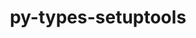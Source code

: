 ---
title: "py-types-setuptools"
layout: cache
categories: [package, develop]
meta: {"compilers": ["none"], "num_specs": 149, "num_specs_by_stack": {"e4s": 3, "e4s-oneapi": 31, "ml-darwin-aarch64-mps": 27, "ml-linux-aarch64-cpu": 44, "ml-linux-aarch64-cuda": 44, "ml-linux-x86_64-cpu": 44, "ml-linux-x86_64-cuda": 43, "root": 149}, "oss": ["sequoia", "ubuntu22.04", "ubuntu24.04"], "platforms": ["darwin", "linux"], "stacks": ["e4s", "e4s-oneapi", "ml-darwin-aarch64-mps", "ml-linux-aarch64-cpu", "ml-linux-aarch64-cuda", "ml-linux-x86_64-cpu", "ml-linux-x86_64-cuda", "root"], "targets": ["aarch64", "x86_64_v3"], "versions": ["68.2.0.0", "80.9.0.20250529"]}
spec_details: [{"compiler": "none", "hash": "2egwfos4plwlejohrrsqeqd73tsajvkz", "os": "ubuntu22.04", "platform": "linux", "size": "-", "stacks": ["e4s-oneapi", "root"], "target": "x86_64_v3", "variants": ["build_system=python_pip"], "versions": ["68.2.0.0"]}, {"compiler": "none", "hash": "2g75rgvsipojksunby5doufs6t7xxuca", "os": "sequoia", "platform": "darwin", "size": "-", "stacks": ["ml-darwin-aarch64-mps", "root"], "target": "aarch64", "variants": ["build_system=python_pip"], "versions": ["68.2.0.0"]}, {"compiler": "none", "hash": "2gbwq3y54qvb2dtyoqrkwmzsn2usfdod", "os": "ubuntu24.04", "platform": "linux", "size": "-", "stacks": ["ml-linux-aarch64-cpu", "ml-linux-aarch64-cuda", "root"], "target": "aarch64", "variants": ["build_system=python_pip"], "versions": ["68.2.0.0"]}, {"compiler": "none", "hash": "2hiqpk45ie2x325f7r6iqbqo4vnbvruk", "os": "ubuntu22.04", "platform": "linux", "size": "-", "stacks": ["e4s-oneapi", "root"], "target": "x86_64_v3", "variants": ["build_system=python_pip"], "versions": ["68.2.0.0"]}, {"compiler": "none", "hash": "2phrw6xjg7q5oiv7wzqanpwxikn4zmbc", "os": "ubuntu24.04", "platform": "linux", "size": "-", "stacks": ["ml-linux-x86_64-cpu", "ml-linux-x86_64-cuda", "root"], "target": "x86_64_v3", "variants": ["build_system=python_pip"], "versions": ["80.9.0.20250529"]}, {"compiler": "none", "hash": "2yh36pwsxyph4hk3b2czjxf7zpehbj7e", "os": "ubuntu24.04", "platform": "linux", "size": "-", "stacks": ["ml-linux-aarch64-cpu", "ml-linux-aarch64-cuda", "root"], "target": "aarch64", "variants": ["build_system=python_pip"], "versions": ["68.2.0.0"]}, {"compiler": "none", "hash": "3xsybgsqoittgsqktqx3ts4hbmmct77n", "os": "sequoia", "platform": "darwin", "size": "-", "stacks": ["ml-darwin-aarch64-mps", "root"], "target": "aarch64", "variants": ["build_system=python_pip"], "versions": ["68.2.0.0"]}, {"compiler": "none", "hash": "42zaagt5dwns5fl4suc3w4glnlnunjfy", "os": "sequoia", "platform": "darwin", "size": "-", "stacks": ["ml-darwin-aarch64-mps", "root"], "target": "aarch64", "variants": ["build_system=python_pip"], "versions": ["80.9.0.20250529"]}, {"compiler": "none", "hash": "4bn3pmtdxaaq4t3zemzlrpe7mptibr5w", "os": "ubuntu22.04", "platform": "linux", "size": "-", "stacks": ["e4s-oneapi", "root"], "target": "x86_64_v3", "variants": ["build_system=python_pip"], "versions": ["68.2.0.0"]}, {"compiler": "none", "hash": "4eejjks3k64zazpds5fvfsfsfio75bmf", "os": "ubuntu24.04", "platform": "linux", "size": "-", "stacks": ["ml-linux-x86_64-cpu", "ml-linux-x86_64-cuda", "root"], "target": "x86_64_v3", "variants": ["build_system=python_pip"], "versions": ["68.2.0.0"]}, {"compiler": "none", "hash": "4gn4ujyynttjtv6v5aebjqocihjguier", "os": "sequoia", "platform": "darwin", "size": "-", "stacks": ["ml-darwin-aarch64-mps", "root"], "target": "aarch64", "variants": ["build_system=python_pip"], "versions": ["80.9.0.20250529"]}, {"compiler": "none", "hash": "4m5gmoydywixshvfaaghbjfd5mosbewm", "os": "sequoia", "platform": "darwin", "size": "-", "stacks": ["ml-darwin-aarch64-mps", "root"], "target": "aarch64", "variants": ["build_system=python_pip"], "versions": ["68.2.0.0"]}, {"compiler": "none", "hash": "4xy7j5u6lalg2igrvuag5rvyizdz5g4k", "os": "ubuntu22.04", "platform": "linux", "size": "-", "stacks": ["e4s-oneapi", "root"], "target": "x86_64_v3", "variants": ["build_system=python_pip"], "versions": ["80.9.0.20250529"]}, {"compiler": "none", "hash": "53jrinaq6e5j5zpsy2rc54au36b3refc", "os": "ubuntu24.04", "platform": "linux", "size": "-", "stacks": ["ml-linux-aarch64-cpu", "ml-linux-aarch64-cuda", "root"], "target": "aarch64", "variants": ["build_system=python_pip"], "versions": ["68.2.0.0"]}, {"compiler": "none", "hash": "54n6dmilmyhi65qlxrrdv2hou2km7ohi", "os": "ubuntu24.04", "platform": "linux", "size": "-", "stacks": ["ml-linux-aarch64-cpu", "ml-linux-aarch64-cuda", "root"], "target": "aarch64", "variants": ["build_system=python_pip"], "versions": ["80.9.0.20250529"]}, {"compiler": "none", "hash": "5ai6gskpu4ybpejznqfed6efhzaj6ax6", "os": "ubuntu22.04", "platform": "linux", "size": "-", "stacks": ["e4s-oneapi", "root"], "target": "x86_64_v3", "variants": ["build_system=python_pip"], "versions": ["68.2.0.0"]}, {"compiler": "none", "hash": "5auof4uawo7ifgsa6xpf6y2yu63t6icv", "os": "ubuntu22.04", "platform": "linux", "size": "-", "stacks": ["e4s-oneapi", "root"], "target": "x86_64_v3", "variants": ["build_system=python_pip"], "versions": ["80.9.0.20250529"]}, {"compiler": "none", "hash": "5eqsdnewsdrnhfu5b4lwjqm53givyqlx", "os": "ubuntu24.04", "platform": "linux", "size": "-", "stacks": ["ml-linux-aarch64-cpu", "ml-linux-aarch64-cuda", "root"], "target": "aarch64", "variants": ["build_system=python_pip"], "versions": ["80.9.0.20250529"]}, {"compiler": "none", "hash": "5rimxepsehiqfmgn5vbuwppfd7tlogx4", "os": "ubuntu22.04", "platform": "linux", "size": "-", "stacks": ["e4s-oneapi", "root"], "target": "x86_64_v3", "variants": ["build_system=python_pip"], "versions": ["68.2.0.0"]}, {"compiler": "none", "hash": "6hoqg3tjghpvkp5t6s5vk2iutkdg3ive", "os": "ubuntu24.04", "platform": "linux", "size": "-", "stacks": ["ml-linux-aarch64-cpu", "ml-linux-aarch64-cuda", "root"], "target": "aarch64", "variants": ["build_system=python_pip"], "versions": ["80.9.0.20250529"]}, {"compiler": "none", "hash": "6n4zbpazygpf3anbrmj6dfwmgex4pynw", "os": "ubuntu24.04", "platform": "linux", "size": "-", "stacks": ["ml-linux-x86_64-cpu", "ml-linux-x86_64-cuda", "root"], "target": "x86_64_v3", "variants": ["build_system=python_pip"], "versions": ["80.9.0.20250529"]}, {"compiler": "none", "hash": "6uzfdkksxrt66ukwiv5bd64hwu2ymzn4", "os": "sequoia", "platform": "darwin", "size": "-", "stacks": ["ml-darwin-aarch64-mps", "root"], "target": "aarch64", "variants": ["build_system=python_pip"], "versions": ["80.9.0.20250529"]}, {"compiler": "none", "hash": "6xra3lc4qa7er3jvw2lpy5qp4kk6rtqb", "os": "ubuntu22.04", "platform": "linux", "size": "-", "stacks": ["e4s-oneapi", "root"], "target": "x86_64_v3", "variants": ["build_system=python_pip"], "versions": ["68.2.0.0"]}, {"compiler": "none", "hash": "74pq26rb53wsjc2nfmoywejm6qp4wx2q", "os": "ubuntu24.04", "platform": "linux", "size": "-", "stacks": ["ml-linux-x86_64-cpu", "ml-linux-x86_64-cuda", "root"], "target": "x86_64_v3", "variants": ["build_system=python_pip"], "versions": ["80.9.0.20250529"]}, {"compiler": "none", "hash": "77byghhzfy6jp5vlgu7p2ds6dg6lppla", "os": "ubuntu24.04", "platform": "linux", "size": "-", "stacks": ["ml-linux-aarch64-cpu", "ml-linux-aarch64-cuda", "root"], "target": "aarch64", "variants": ["build_system=python_pip"], "versions": ["80.9.0.20250529"]}, {"compiler": "none", "hash": "7c6q5pdqtf4ybcjgh7ziegpcq4xves6b", "os": "sequoia", "platform": "darwin", "size": "-", "stacks": ["ml-darwin-aarch64-mps", "root"], "target": "aarch64", "variants": ["build_system=python_pip"], "versions": ["68.2.0.0"]}, {"compiler": "none", "hash": "7hqha4ijtjplwawwulg5m7oyjecbf25t", "os": "ubuntu24.04", "platform": "linux", "size": "-", "stacks": ["ml-linux-aarch64-cpu", "ml-linux-aarch64-cuda", "root"], "target": "aarch64", "variants": ["build_system=python_pip"], "versions": ["68.2.0.0"]}, {"compiler": "none", "hash": "7ra6afospmvrthqorx2hqdrxh44s77pg", "os": "ubuntu24.04", "platform": "linux", "size": "-", "stacks": ["ml-linux-x86_64-cpu", "ml-linux-x86_64-cuda", "root"], "target": "x86_64_v3", "variants": ["build_system=python_pip"], "versions": ["80.9.0.20250529"]}, {"compiler": "none", "hash": "7uyhoprf7zpjg6tbj7o2qez32pljskat", "os": "ubuntu24.04", "platform": "linux", "size": "-", "stacks": ["ml-linux-aarch64-cpu", "ml-linux-aarch64-cuda", "root"], "target": "aarch64", "variants": ["build_system=python_pip"], "versions": ["68.2.0.0"]}, {"compiler": "none", "hash": "7wz7egogma5a65dmcy4qg73p3j3qc4nu", "os": "ubuntu24.04", "platform": "linux", "size": "-", "stacks": ["ml-linux-x86_64-cpu", "ml-linux-x86_64-cuda", "root"], "target": "x86_64_v3", "variants": ["build_system=python_pip"], "versions": ["80.9.0.20250529"]}, {"compiler": "none", "hash": "7yotepui4zht6c4gjycm4iqmx4r2nctu", "os": "ubuntu24.04", "platform": "linux", "size": "-", "stacks": ["ml-linux-aarch64-cpu", "ml-linux-aarch64-cuda", "root"], "target": "aarch64", "variants": ["build_system=python_pip"], "versions": ["80.9.0.20250529"]}, {"compiler": "none", "hash": "7zafybzxeftogudywh6wvdy7plkstezz", "os": "ubuntu24.04", "platform": "linux", "size": "-", "stacks": ["ml-linux-aarch64-cpu", "ml-linux-aarch64-cuda", "root"], "target": "aarch64", "variants": ["build_system=python_pip"], "versions": ["80.9.0.20250529"]}, {"compiler": "none", "hash": "7zddbmduj4u6ba3huer7bvjr32z25apf", "os": "ubuntu24.04", "platform": "linux", "size": "-", "stacks": ["ml-linux-x86_64-cpu", "ml-linux-x86_64-cuda", "root"], "target": "x86_64_v3", "variants": ["build_system=python_pip"], "versions": ["68.2.0.0"]}, {"compiler": "none", "hash": "ajxjmdfuupqalcmyibsxeemvbm2igv5g", "os": "ubuntu24.04", "platform": "linux", "size": "-", "stacks": ["ml-linux-x86_64-cpu", "ml-linux-x86_64-cuda", "root"], "target": "x86_64_v3", "variants": ["build_system=python_pip"], "versions": ["80.9.0.20250529"]}, {"compiler": "none", "hash": "aqeibxxuu546zb5aq4d6k5ok6agxjyoi", "os": "ubuntu22.04", "platform": "linux", "size": "-", "stacks": ["e4s-oneapi", "root"], "target": "x86_64_v3", "variants": ["build_system=python_pip"], "versions": ["68.2.0.0"]}, {"compiler": "none", "hash": "axagqxvc3upxsbyykdxdgw66a4ifoyuw", "os": "sequoia", "platform": "darwin", "size": "-", "stacks": ["ml-darwin-aarch64-mps", "root"], "target": "aarch64", "variants": ["build_system=python_pip"], "versions": ["80.9.0.20250529"]}, {"compiler": "none", "hash": "ba557fakzzfby3ji6zo3q6wplexywmda", "os": "ubuntu24.04", "platform": "linux", "size": "-", "stacks": ["ml-linux-aarch64-cpu", "ml-linux-aarch64-cuda", "root"], "target": "aarch64", "variants": ["build_system=python_pip"], "versions": ["68.2.0.0"]}, {"compiler": "none", "hash": "bo64bpyc2o6j5lyaiizrnmw33ewikmqg", "os": "ubuntu24.04", "platform": "linux", "size": "-", "stacks": ["ml-linux-x86_64-cpu", "ml-linux-x86_64-cuda", "root"], "target": "x86_64_v3", "variants": ["build_system=python_pip"], "versions": ["68.2.0.0"]}, {"compiler": "none", "hash": "bsq7fk4zghrvgwd4kpj2mm4xinz5zwza", "os": "ubuntu24.04", "platform": "linux", "size": "-", "stacks": ["ml-linux-x86_64-cpu", "ml-linux-x86_64-cuda", "root"], "target": "x86_64_v3", "variants": ["build_system=python_pip"], "versions": ["80.9.0.20250529"]}, {"compiler": "none", "hash": "bypibhfwvdm47eftpejmrxqftfn5fgma", "os": "ubuntu24.04", "platform": "linux", "size": "-", "stacks": ["ml-linux-aarch64-cpu", "ml-linux-aarch64-cuda", "root"], "target": "aarch64", "variants": ["build_system=python_pip"], "versions": ["80.9.0.20250529"]}, {"compiler": "none", "hash": "c4ock5jxg3fkfpgzcdp5js3kumdusltp", "os": "ubuntu24.04", "platform": "linux", "size": "-", "stacks": ["ml-linux-aarch64-cpu", "ml-linux-aarch64-cuda", "root"], "target": "aarch64", "variants": ["build_system=python_pip"], "versions": ["80.9.0.20250529"]}, {"compiler": "none", "hash": "c7lh3mfqaurvtufsrixy4lasdepq2f55", "os": "ubuntu22.04", "platform": "linux", "size": "-", "stacks": ["e4s-oneapi", "root"], "target": "x86_64_v3", "variants": ["build_system=python_pip"], "versions": ["68.2.0.0"]}, {"compiler": "none", "hash": "cgwuwvdvd66p2v26z36amdotpn4yknfq", "os": "ubuntu24.04", "platform": "linux", "size": "-", "stacks": ["ml-linux-x86_64-cpu", "ml-linux-x86_64-cuda", "root"], "target": "x86_64_v3", "variants": ["build_system=python_pip"], "versions": ["80.9.0.20250529"]}, {"compiler": "none", "hash": "ckwbpmwwkvridqqmv6dhdzildlu6brjj", "os": "ubuntu24.04", "platform": "linux", "size": "-", "stacks": ["ml-linux-aarch64-cpu", "ml-linux-aarch64-cuda", "root"], "target": "aarch64", "variants": ["build_system=python_pip"], "versions": ["68.2.0.0"]}, {"compiler": "none", "hash": "clas6kbbsibzeoyy2ctpfw6c74orsdij", "os": "sequoia", "platform": "darwin", "size": "-", "stacks": ["ml-darwin-aarch64-mps", "root"], "target": "aarch64", "variants": ["build_system=python_pip"], "versions": ["68.2.0.0"]}, {"compiler": "none", "hash": "cliz76pujlbl7vue3wmdbgkl7aw5e7ss", "os": "ubuntu24.04", "platform": "linux", "size": "-", "stacks": ["ml-linux-x86_64-cpu", "ml-linux-x86_64-cuda", "root"], "target": "x86_64_v3", "variants": ["build_system=python_pip"], "versions": ["80.9.0.20250529"]}, {"compiler": "none", "hash": "cpzuxm4gifpm42tgrd3twsotpvl5zsv7", "os": "ubuntu24.04", "platform": "linux", "size": "-", "stacks": ["ml-linux-aarch64-cpu", "ml-linux-aarch64-cuda", "root"], "target": "aarch64", "variants": ["build_system=python_pip"], "versions": ["80.9.0.20250529"]}, {"compiler": "none", "hash": "cxlrxnpneafr4hv4zdydjl5zcb53qehi", "os": "ubuntu22.04", "platform": "linux", "size": "-", "stacks": ["e4s-oneapi", "root"], "target": "x86_64_v3", "variants": ["build_system=python_pip"], "versions": ["80.9.0.20250529"]}, {"compiler": "none", "hash": "czojzjmtxoe4gpioc6de3megramde2us", "os": "ubuntu24.04", "platform": "linux", "size": "-", "stacks": ["ml-linux-aarch64-cpu", "ml-linux-aarch64-cuda", "root"], "target": "aarch64", "variants": ["build_system=python_pip"], "versions": ["68.2.0.0"]}, {"compiler": "none", "hash": "d7bkaqq3jai6xe4lso2jmge3txq3e6zr", "os": "ubuntu24.04", "platform": "linux", "size": "-", "stacks": ["ml-linux-x86_64-cpu", "ml-linux-x86_64-cuda", "root"], "target": "x86_64_v3", "variants": ["build_system=python_pip"], "versions": ["68.2.0.0"]}, {"compiler": "none", "hash": "djwrcxq77cyrxxfby3doalzypq3mj2lv", "os": "ubuntu24.04", "platform": "linux", "size": "-", "stacks": ["ml-linux-aarch64-cpu", "ml-linux-aarch64-cuda", "root"], "target": "aarch64", "variants": ["build_system=python_pip"], "versions": ["80.9.0.20250529"]}, {"compiler": "none", "hash": "dpm3rigqfpa4t75msqvjy3w5m537wax7", "os": "sequoia", "platform": "darwin", "size": "-", "stacks": ["ml-darwin-aarch64-mps", "root"], "target": "aarch64", "variants": ["build_system=python_pip"], "versions": ["80.9.0.20250529"]}, {"compiler": "none", "hash": "dztoudz5izquatm27curok4c24tnei4t", "os": "ubuntu24.04", "platform": "linux", "size": "-", "stacks": ["ml-linux-aarch64-cpu", "ml-linux-aarch64-cuda", "root"], "target": "aarch64", "variants": ["build_system=python_pip"], "versions": ["80.9.0.20250529"]}, {"compiler": "none", "hash": "e4nwm4rdun33gjti63zs4tbjkywetwyq", "os": "ubuntu22.04", "platform": "linux", "size": "-", "stacks": ["e4s-oneapi", "root"], "target": "x86_64_v3", "variants": ["build_system=python_pip"], "versions": ["68.2.0.0"]}, {"compiler": "none", "hash": "e735ocuk3wiva73lyp5dxnw57nxhjkmn", "os": "ubuntu24.04", "platform": "linux", "size": "-", "stacks": ["ml-linux-x86_64-cpu", "root"], "target": "x86_64_v3", "variants": ["build_system=python_pip"], "versions": ["68.2.0.0"]}, {"compiler": "none", "hash": "e7v4lxasqvcrn7f3kovzbag37mddboum", "os": "ubuntu24.04", "platform": "linux", "size": "-", "stacks": ["ml-linux-x86_64-cpu", "ml-linux-x86_64-cuda", "root"], "target": "x86_64_v3", "variants": ["build_system=python_pip"], "versions": ["68.2.0.0"]}, {"compiler": "none", "hash": "ecxgz2tkkqxfpjum6bg2l7os26lkjpyq", "os": "ubuntu24.04", "platform": "linux", "size": "-", "stacks": ["ml-linux-x86_64-cpu", "ml-linux-x86_64-cuda", "root"], "target": "x86_64_v3", "variants": ["build_system=python_pip"], "versions": ["68.2.0.0"]}, {"compiler": "none", "hash": "ejp6bhx3pjwgpbe4qxijptjtbgixigfm", "os": "ubuntu24.04", "platform": "linux", "size": "-", "stacks": ["ml-linux-aarch64-cpu", "ml-linux-aarch64-cuda", "root"], "target": "aarch64", "variants": ["build_system=python_pip"], "versions": ["80.9.0.20250529"]}, {"compiler": "none", "hash": "eum4vdwkiqrlpm72zi6g26pwjjz5l536", "os": "ubuntu24.04", "platform": "linux", "size": "-", "stacks": ["ml-linux-aarch64-cpu", "ml-linux-aarch64-cuda", "root"], "target": "aarch64", "variants": ["build_system=python_pip"], "versions": ["80.9.0.20250529"]}, {"compiler": "none", "hash": "eva3g5tlaa2flcs3wyr7krnjmwcfnfot", "os": "ubuntu22.04", "platform": "linux", "size": "-", "stacks": ["e4s-oneapi", "root"], "target": "x86_64_v3", "variants": ["build_system=python_pip"], "versions": ["68.2.0.0"]}, {"compiler": "none", "hash": "ezl2t5z7asrtf22zvrmzoiog5qvoe7ga", "os": "sequoia", "platform": "darwin", "size": "-", "stacks": ["ml-darwin-aarch64-mps", "root"], "target": "aarch64", "variants": ["build_system=python_pip"], "versions": ["68.2.0.0"]}, {"compiler": "none", "hash": "f56c4iwypx2gkqkfrjwdu4im7jj357ta", "os": "ubuntu22.04", "platform": "linux", "size": "-", "stacks": ["e4s", "root"], "target": "x86_64_v3", "variants": ["build_system=python_pip"], "versions": ["80.9.0.20250529"]}, {"compiler": "none", "hash": "fbfhq73fm7vzpgrzv4w37ptg2j72hyxd", "os": "ubuntu24.04", "platform": "linux", "size": "-", "stacks": ["ml-linux-aarch64-cpu", "ml-linux-aarch64-cuda", "root"], "target": "aarch64", "variants": ["build_system=python_pip"], "versions": ["80.9.0.20250529"]}, {"compiler": "none", "hash": "fv3q5tchoqs3gpi5lg6hwzm4egfvh6n5", "os": "ubuntu24.04", "platform": "linux", "size": "-", "stacks": ["ml-linux-x86_64-cpu", "ml-linux-x86_64-cuda", "root"], "target": "x86_64_v3", "variants": ["build_system=python_pip"], "versions": ["68.2.0.0"]}, {"compiler": "none", "hash": "fxkvzklfvi7c6qslfw3uou3cnbwrtene", "os": "ubuntu24.04", "platform": "linux", "size": "-", "stacks": ["ml-linux-aarch64-cpu", "ml-linux-aarch64-cuda", "root"], "target": "aarch64", "variants": ["build_system=python_pip"], "versions": ["68.2.0.0"]}, {"compiler": "none", "hash": "geo2vjzqoi7i5kzruykwejdatgt6pjy3", "os": "ubuntu22.04", "platform": "linux", "size": "-", "stacks": ["e4s-oneapi", "root"], "target": "x86_64_v3", "variants": ["build_system=python_pip"], "versions": ["80.9.0.20250529"]}, {"compiler": "none", "hash": "gtckxvumnkkbcs6isa2x6jenv5svk4i4", "os": "ubuntu24.04", "platform": "linux", "size": "-", "stacks": ["ml-linux-x86_64-cpu", "ml-linux-x86_64-cuda", "root"], "target": "x86_64_v3", "variants": ["build_system=python_pip"], "versions": ["80.9.0.20250529"]}, {"compiler": "none", "hash": "h6mervfsjmetgkvk72ykz6tf4ukkv2fu", "os": "ubuntu22.04", "platform": "linux", "size": "-", "stacks": ["e4s-oneapi", "root"], "target": "x86_64_v3", "variants": ["build_system=python_pip"], "versions": ["80.9.0.20250529"]}, {"compiler": "none", "hash": "hhiggat2xhxiana2z4talepina2wtym2", "os": "sequoia", "platform": "darwin", "size": "-", "stacks": ["ml-darwin-aarch64-mps", "root"], "target": "aarch64", "variants": ["build_system=python_pip"], "versions": ["80.9.0.20250529"]}, {"compiler": "none", "hash": "hkf3kiwbirls66vqesi6t3utj3bzrdnv", "os": "ubuntu24.04", "platform": "linux", "size": "-", "stacks": ["ml-linux-x86_64-cpu", "ml-linux-x86_64-cuda", "root"], "target": "x86_64_v3", "variants": ["build_system=python_pip"], "versions": ["80.9.0.20250529"]}, {"compiler": "none", "hash": "hpyvudsrfk56okxahzlubgq7lk5mn5bj", "os": "ubuntu22.04", "platform": "linux", "size": "-", "stacks": ["e4s-oneapi", "root"], "target": "x86_64_v3", "variants": ["build_system=python_pip"], "versions": ["68.2.0.0"]}, {"compiler": "none", "hash": "hqkim6qewt3tuzva6iodjnq7vcqdzsbl", "os": "ubuntu22.04", "platform": "linux", "size": "-", "stacks": ["e4s-oneapi", "root"], "target": "x86_64_v3", "variants": ["build_system=python_pip"], "versions": ["68.2.0.0"]}, {"compiler": "none", "hash": "htqzk7nbw22dlyswjwfytyawzbjlyurn", "os": "sequoia", "platform": "darwin", "size": "-", "stacks": ["ml-darwin-aarch64-mps", "root"], "target": "aarch64", "variants": ["build_system=python_pip"], "versions": ["68.2.0.0"]}, {"compiler": "none", "hash": "hwmdlt4f6wqjkiw7w4xzfu4ohgpz7jlf", "os": "ubuntu22.04", "platform": "linux", "size": "-", "stacks": ["e4s", "root"], "target": "x86_64_v3", "variants": ["build_system=python_pip"], "versions": ["80.9.0.20250529"]}, {"compiler": "none", "hash": "i64k6hromhvmofqcqm2kss5qzbpftods", "os": "ubuntu24.04", "platform": "linux", "size": "-", "stacks": ["ml-linux-x86_64-cpu", "ml-linux-x86_64-cuda", "root"], "target": "x86_64_v3", "variants": ["build_system=python_pip"], "versions": ["80.9.0.20250529"]}, {"compiler": "none", "hash": "iehnz4wtbafgjw2dvpbxcz3zu5tprryb", "os": "ubuntu24.04", "platform": "linux", "size": "-", "stacks": ["ml-linux-x86_64-cpu", "ml-linux-x86_64-cuda", "root"], "target": "x86_64_v3", "variants": ["build_system=python_pip"], "versions": ["80.9.0.20250529"]}, {"compiler": "none", "hash": "ii3gyaz6z36xghgaurhphaiqjqzwbcqi", "os": "ubuntu24.04", "platform": "linux", "size": "-", "stacks": ["ml-linux-x86_64-cpu", "ml-linux-x86_64-cuda", "root"], "target": "x86_64_v3", "variants": ["build_system=python_pip"], "versions": ["68.2.0.0"]}, {"compiler": "none", "hash": "j5bxedenpe2khcp3zf6mz7qlwe42rfq3", "os": "ubuntu22.04", "platform": "linux", "size": "-", "stacks": ["e4s-oneapi", "root"], "target": "x86_64_v3", "variants": ["build_system=python_pip"], "versions": ["80.9.0.20250529"]}, {"compiler": "none", "hash": "ja2othtyjeui3gaxckaqm3uoifd2hzmx", "os": "ubuntu24.04", "platform": "linux", "size": "-", "stacks": ["ml-linux-x86_64-cpu", "ml-linux-x86_64-cuda", "root"], "target": "x86_64_v3", "variants": ["build_system=python_pip"], "versions": ["80.9.0.20250529"]}, {"compiler": "none", "hash": "jn4qpy3uj5lggqsa3pqpp3fwsxrlavxq", "os": "sequoia", "platform": "darwin", "size": "-", "stacks": ["ml-darwin-aarch64-mps", "root"], "target": "aarch64", "variants": ["build_system=python_pip"], "versions": ["80.9.0.20250529"]}, {"compiler": "none", "hash": "k5iquas7qyeef3qkocl6wxwa535upiht", "os": "ubuntu24.04", "platform": "linux", "size": "-", "stacks": ["ml-linux-x86_64-cpu", "ml-linux-x86_64-cuda", "root"], "target": "x86_64_v3", "variants": ["build_system=python_pip"], "versions": ["68.2.0.0"]}, {"compiler": "none", "hash": "kgc6fhlptt43jtm2kesspgzgcebnkkec", "os": "ubuntu22.04", "platform": "linux", "size": "-", "stacks": ["e4s-oneapi", "root"], "target": "x86_64_v3", "variants": ["build_system=python_pip"], "versions": ["68.2.0.0"]}, {"compiler": "none", "hash": "kggzobcfvlw7ss4b5xy2ufmcjxz2qsti", "os": "ubuntu24.04", "platform": "linux", "size": "-", "stacks": ["ml-linux-aarch64-cpu", "ml-linux-aarch64-cuda", "root"], "target": "aarch64", "variants": ["build_system=python_pip"], "versions": ["80.9.0.20250529"]}, {"compiler": "none", "hash": "kgisuowvbnwajammuoohm4474ffx5tpe", "os": "ubuntu24.04", "platform": "linux", "size": "-", "stacks": ["ml-linux-x86_64-cpu", "ml-linux-x86_64-cuda", "root"], "target": "x86_64_v3", "variants": ["build_system=python_pip"], "versions": ["80.9.0.20250529"]}, {"compiler": "none", "hash": "kny7slfcpjxlsbegcjumg4u7xb2rlr2t", "os": "sequoia", "platform": "darwin", "size": "-", "stacks": ["ml-darwin-aarch64-mps", "root"], "target": "aarch64", "variants": ["build_system=python_pip"], "versions": ["80.9.0.20250529"]}, {"compiler": "none", "hash": "kor4dvrosoexn2b5d75eugboe7tkhaul", "os": "sequoia", "platform": "darwin", "size": "-", "stacks": ["ml-darwin-aarch64-mps", "root"], "target": "aarch64", "variants": ["build_system=python_pip"], "versions": ["80.9.0.20250529"]}, {"compiler": "none", "hash": "kxfepratvthiyergngkfahodlrlwpz3u", "os": "sequoia", "platform": "darwin", "size": "-", "stacks": ["ml-darwin-aarch64-mps", "root"], "target": "aarch64", "variants": ["build_system=python_pip"], "versions": ["68.2.0.0"]}, {"compiler": "none", "hash": "l74n3vbx4agvbrczvdnmv3bwr6ietpjf", "os": "ubuntu22.04", "platform": "linux", "size": "-", "stacks": ["e4s-oneapi", "root"], "target": "x86_64_v3", "variants": ["build_system=python_pip"], "versions": ["80.9.0.20250529"]}, {"compiler": "none", "hash": "ldpccwsmv3y2h7e3wwhmapkp3fc74bwq", "os": "ubuntu24.04", "platform": "linux", "size": "-", "stacks": ["ml-linux-aarch64-cpu", "ml-linux-aarch64-cuda", "root"], "target": "aarch64", "variants": ["build_system=python_pip"], "versions": ["68.2.0.0"]}, {"compiler": "none", "hash": "m2l4tbbjqwz7gywmk6tigdqe2wmiyxpw", "os": "ubuntu22.04", "platform": "linux", "size": "-", "stacks": ["e4s-oneapi", "root"], "target": "x86_64_v3", "variants": ["build_system=python_pip"], "versions": ["80.9.0.20250529"]}, {"compiler": "none", "hash": "mnzrosuzz5mvsorwqm3g7qzb6gaxtqe5", "os": "ubuntu24.04", "platform": "linux", "size": "-", "stacks": ["ml-linux-x86_64-cpu", "ml-linux-x86_64-cuda", "root"], "target": "x86_64_v3", "variants": ["build_system=python_pip"], "versions": ["80.9.0.20250529"]}, {"compiler": "none", "hash": "n2z5vcwyfp5erowp4ofmlga4jmiedrxe", "os": "sequoia", "platform": "darwin", "size": "-", "stacks": ["ml-darwin-aarch64-mps", "root"], "target": "aarch64", "variants": ["build_system=python_pip"], "versions": ["68.2.0.0"]}, {"compiler": "none", "hash": "nodc3yxtc3favedcd33lsafzolw26fee", "os": "ubuntu24.04", "platform": "linux", "size": "-", "stacks": ["ml-linux-x86_64-cpu", "ml-linux-x86_64-cuda", "root"], "target": "x86_64_v3", "variants": ["build_system=python_pip"], "versions": ["80.9.0.20250529"]}, {"compiler": "none", "hash": "o2fhi6oq6gkyryy3gomcq7ivb2czulq3", "os": "ubuntu24.04", "platform": "linux", "size": "-", "stacks": ["ml-linux-aarch64-cpu", "ml-linux-aarch64-cuda", "root"], "target": "aarch64", "variants": ["build_system=python_pip"], "versions": ["68.2.0.0"]}, {"compiler": "none", "hash": "oef7t233zwfohsnx7x7pcw2yxpj7vrpu", "os": "sequoia", "platform": "darwin", "size": "-", "stacks": ["ml-darwin-aarch64-mps", "root"], "target": "aarch64", "variants": ["build_system=python_pip"], "versions": ["68.2.0.0"]}, {"compiler": "none", "hash": "oto7hcgzyxvqgbd56dfzpiknhufxpo4c", "os": "ubuntu22.04", "platform": "linux", "size": "-", "stacks": ["e4s-oneapi", "root"], "target": "x86_64_v3", "variants": ["build_system=python_pip"], "versions": ["68.2.0.0"]}, {"compiler": "none", "hash": "oucbx4i7fnxwdoiqpgr2vzjdt73ikwpp", "os": "sequoia", "platform": "darwin", "size": "-", "stacks": ["ml-darwin-aarch64-mps", "root"], "target": "aarch64", "variants": ["build_system=python_pip"], "versions": ["80.9.0.20250529"]}, {"compiler": "none", "hash": "ow7gxqwakijwmbdw7rit4hchxaig32sm", "os": "sequoia", "platform": "darwin", "size": "-", "stacks": ["ml-darwin-aarch64-mps", "root"], "target": "aarch64", "variants": ["build_system=python_pip"], "versions": ["80.9.0.20250529"]}, {"compiler": "none", "hash": "ozdpyz4advn3u3qfmxwbn3ex63q3xrlg", "os": "sequoia", "platform": "darwin", "size": "-", "stacks": ["ml-darwin-aarch64-mps", "root"], "target": "aarch64", "variants": ["build_system=python_pip"], "versions": ["68.2.0.0"]}, {"compiler": "none", "hash": "p23aoypzpt2yblip4gflo35e5hr4xzbm", "os": "ubuntu24.04", "platform": "linux", "size": "-", "stacks": ["ml-linux-x86_64-cpu", "ml-linux-x86_64-cuda", "root"], "target": "x86_64_v3", "variants": ["build_system=python_pip"], "versions": ["80.9.0.20250529"]}, {"compiler": "none", "hash": "p3d4vdblfiixv56r7dapcxflub6262cy", "os": "ubuntu24.04", "platform": "linux", "size": "-", "stacks": ["ml-linux-x86_64-cpu", "ml-linux-x86_64-cuda", "root"], "target": "x86_64_v3", "variants": ["build_system=python_pip"], "versions": ["68.2.0.0"]}, {"compiler": "none", "hash": "p5zw2scda3acurkfpw3kssg2anxgp2vu", "os": "ubuntu24.04", "platform": "linux", "size": "-", "stacks": ["ml-linux-aarch64-cpu", "ml-linux-aarch64-cuda", "root"], "target": "aarch64", "variants": ["build_system=python_pip"], "versions": ["80.9.0.20250529"]}, {"compiler": "none", "hash": "p7kajzhgyrxwdncqu4nimfe53hvq2dxs", "os": "ubuntu24.04", "platform": "linux", "size": "-", "stacks": ["ml-linux-x86_64-cpu", "ml-linux-x86_64-cuda", "root"], "target": "x86_64_v3", "variants": ["build_system=python_pip"], "versions": ["80.9.0.20250529"]}, {"compiler": "none", "hash": "pla2ihqxaw2wothyjnboyjunedgifaoe", "os": "ubuntu24.04", "platform": "linux", "size": "-", "stacks": ["ml-linux-x86_64-cpu", "ml-linux-x86_64-cuda", "root"], "target": "x86_64_v3", "variants": ["build_system=python_pip"], "versions": ["68.2.0.0"]}, {"compiler": "none", "hash": "pojs3yqsncaooeza2fjjyxjjiamwyc6t", "os": "ubuntu22.04", "platform": "linux", "size": "-", "stacks": ["e4s-oneapi", "root"], "target": "x86_64_v3", "variants": ["build_system=python_pip"], "versions": ["80.9.0.20250529"]}, {"compiler": "none", "hash": "pvsejv5wdhe5zvg4rvh362sgg2jtw7wq", "os": "ubuntu22.04", "platform": "linux", "size": "-", "stacks": ["e4s-oneapi", "root"], "target": "x86_64_v3", "variants": ["build_system=python_pip"], "versions": ["80.9.0.20250529"]}, {"compiler": "none", "hash": "qen4vvsjufbwjl667odkdw34pfyguu4h", "os": "ubuntu24.04", "platform": "linux", "size": "-", "stacks": ["ml-linux-aarch64-cpu", "ml-linux-aarch64-cuda", "root"], "target": "aarch64", "variants": ["build_system=python_pip"], "versions": ["80.9.0.20250529"]}, {"compiler": "none", "hash": "qlw5qmoowfypp66dfo2qcsc2zsxeevqw", "os": "ubuntu24.04", "platform": "linux", "size": "-", "stacks": ["ml-linux-x86_64-cpu", "ml-linux-x86_64-cuda", "root"], "target": "x86_64_v3", "variants": ["build_system=python_pip"], "versions": ["68.2.0.0"]}, {"compiler": "none", "hash": "qq2ouqt2nsbp27a4lggs4k3653omlvb7", "os": "ubuntu24.04", "platform": "linux", "size": "-", "stacks": ["ml-linux-x86_64-cpu", "ml-linux-x86_64-cuda", "root"], "target": "x86_64_v3", "variants": ["build_system=python_pip"], "versions": ["68.2.0.0"]}, {"compiler": "none", "hash": "qq2pj5pmr5ya7aqtbe5vqs6blil546rv", "os": "ubuntu22.04", "platform": "linux", "size": "-", "stacks": ["e4s-oneapi", "root"], "target": "x86_64_v3", "variants": ["build_system=python_pip"], "versions": ["80.9.0.20250529"]}, {"compiler": "none", "hash": "qru5vqp3kno54577qq76qrmo7ro2slrd", "os": "ubuntu24.04", "platform": "linux", "size": "-", "stacks": ["ml-linux-aarch64-cpu", "ml-linux-aarch64-cuda", "root"], "target": "aarch64", "variants": ["build_system=python_pip"], "versions": ["80.9.0.20250529"]}, {"compiler": "none", "hash": "rah4yayhqnp3fbxa3qln57cqa3auykca", "os": "ubuntu24.04", "platform": "linux", "size": "-", "stacks": ["ml-linux-x86_64-cpu", "ml-linux-x86_64-cuda", "root"], "target": "x86_64_v3", "variants": ["build_system=python_pip"], "versions": ["80.9.0.20250529"]}, {"compiler": "none", "hash": "rlcjm5qr4sjekup2qggfxrcvreek6zi2", "os": "ubuntu22.04", "platform": "linux", "size": "-", "stacks": ["e4s-oneapi", "root"], "target": "x86_64_v3", "variants": ["build_system=python_pip"], "versions": ["80.9.0.20250529"]}, {"compiler": "none", "hash": "rmt3uprwghvczyyz44nyhuntfo6uciem", "os": "sequoia", "platform": "darwin", "size": "-", "stacks": ["ml-darwin-aarch64-mps", "root"], "target": "aarch64", "variants": ["build_system=python_pip"], "versions": ["68.2.0.0"]}, {"compiler": "none", "hash": "rp7s6mve7lzrzomay4qvntwwm6aa4c4y", "os": "ubuntu24.04", "platform": "linux", "size": "-", "stacks": ["ml-linux-x86_64-cpu", "ml-linux-x86_64-cuda", "root"], "target": "x86_64_v3", "variants": ["build_system=python_pip"], "versions": ["80.9.0.20250529"]}, {"compiler": "none", "hash": "rpzkw7qxyi4daobxnddqtn54ow24xgjm", "os": "ubuntu24.04", "platform": "linux", "size": "-", "stacks": ["ml-linux-aarch64-cpu", "ml-linux-aarch64-cuda", "root"], "target": "aarch64", "variants": ["build_system=python_pip"], "versions": ["80.9.0.20250529"]}, {"compiler": "none", "hash": "s6acn2gx5szgnbduldu4wyplpgdim4oc", "os": "ubuntu24.04", "platform": "linux", "size": "-", "stacks": ["ml-linux-x86_64-cpu", "ml-linux-x86_64-cuda", "root"], "target": "x86_64_v3", "variants": ["build_system=python_pip"], "versions": ["80.9.0.20250529"]}, {"compiler": "none", "hash": "sra36qzun7s4lr4rxi7qxb4n6bk65sln", "os": "ubuntu24.04", "platform": "linux", "size": "-", "stacks": ["ml-linux-aarch64-cpu", "ml-linux-aarch64-cuda", "root"], "target": "aarch64", "variants": ["build_system=python_pip"], "versions": ["80.9.0.20250529"]}, {"compiler": "none", "hash": "swgmmemggtyhqiwy4cs3dmhztovmj6bp", "os": "ubuntu24.04", "platform": "linux", "size": "-", "stacks": ["ml-linux-x86_64-cpu", "ml-linux-x86_64-cuda", "root"], "target": "x86_64_v3", "variants": ["build_system=python_pip"], "versions": ["80.9.0.20250529"]}, {"compiler": "none", "hash": "tgibbw235mfns4at23vyvl3i6b7uckbc", "os": "sequoia", "platform": "darwin", "size": "-", "stacks": ["ml-darwin-aarch64-mps", "root"], "target": "aarch64", "variants": ["build_system=python_pip"], "versions": ["68.2.0.0"]}, {"compiler": "none", "hash": "tk7k52wktvtllpptrl4pozr7figavaox", "os": "ubuntu22.04", "platform": "linux", "size": "-", "stacks": ["e4s-oneapi", "root"], "target": "x86_64_v3", "variants": ["build_system=python_pip"], "versions": ["68.2.0.0"]}, {"compiler": "none", "hash": "tn3bmcyhvglgavigqjsg2lepbr7qdji4", "os": "ubuntu24.04", "platform": "linux", "size": "-", "stacks": ["ml-linux-aarch64-cpu", "ml-linux-aarch64-cuda", "root"], "target": "aarch64", "variants": ["build_system=python_pip"], "versions": ["68.2.0.0"]}, {"compiler": "none", "hash": "tp5ultclesvz3n3cjslpbltsoqmsnwjp", "os": "ubuntu24.04", "platform": "linux", "size": "-", "stacks": ["ml-linux-x86_64-cpu", "ml-linux-x86_64-cuda", "root"], "target": "x86_64_v3", "variants": ["build_system=python_pip"], "versions": ["80.9.0.20250529"]}, {"compiler": "none", "hash": "u2bje7fmiso7ghdw5qpyaml6uu6wpnct", "os": "ubuntu22.04", "platform": "linux", "size": "-", "stacks": ["e4s-oneapi", "root"], "target": "x86_64_v3", "variants": ["build_system=python_pip"], "versions": ["80.9.0.20250529"]}, {"compiler": "none", "hash": "v2mtbhltr3mgxkf2kiyjlyfk7c2rb3oz", "os": "ubuntu24.04", "platform": "linux", "size": "-", "stacks": ["ml-linux-aarch64-cpu", "ml-linux-aarch64-cuda", "root"], "target": "aarch64", "variants": ["build_system=python_pip"], "versions": ["80.9.0.20250529"]}, {"compiler": "none", "hash": "v7ccqtrbwb2hr65cztef5kgbv37vbyup", "os": "ubuntu24.04", "platform": "linux", "size": "-", "stacks": ["ml-linux-x86_64-cpu", "ml-linux-x86_64-cuda", "root"], "target": "x86_64_v3", "variants": ["build_system=python_pip"], "versions": ["80.9.0.20250529"]}, {"compiler": "none", "hash": "v7zzhbgulrtoxwf53un42xp7ckr4reqb", "os": "ubuntu22.04", "platform": "linux", "size": "-", "stacks": ["e4s-oneapi", "root"], "target": "x86_64_v3", "variants": ["build_system=python_pip"], "versions": ["80.9.0.20250529"]}, {"compiler": "none", "hash": "vd66z5ur32rdlgey4klwahj7ycb4agq3", "os": "ubuntu24.04", "platform": "linux", "size": "-", "stacks": ["ml-linux-aarch64-cpu", "ml-linux-aarch64-cuda", "root"], "target": "aarch64", "variants": ["build_system=python_pip"], "versions": ["68.2.0.0"]}, {"compiler": "none", "hash": "vt3lhxti2lczmogdvzg5ozopdnlqrc4b", "os": "ubuntu24.04", "platform": "linux", "size": "-", "stacks": ["ml-linux-x86_64-cpu", "ml-linux-x86_64-cuda", "root"], "target": "x86_64_v3", "variants": ["build_system=python_pip"], "versions": ["80.9.0.20250529"]}, {"compiler": "none", "hash": "wagq6m4slhk4pslgf6xglq5imjoivwdw", "os": "ubuntu24.04", "platform": "linux", "size": "-", "stacks": ["ml-linux-aarch64-cpu", "ml-linux-aarch64-cuda", "root"], "target": "aarch64", "variants": ["build_system=python_pip"], "versions": ["80.9.0.20250529"]}, {"compiler": "none", "hash": "wbaf2ngbm3l4jzzji6mnyu5d3pskobzk", "os": "ubuntu24.04", "platform": "linux", "size": "-", "stacks": ["ml-linux-aarch64-cpu", "ml-linux-aarch64-cuda", "root"], "target": "aarch64", "variants": ["build_system=python_pip"], "versions": ["80.9.0.20250529"]}, {"compiler": "none", "hash": "whyuwxxctdklzkxluwtr4y6q2xnf27mn", "os": "sequoia", "platform": "darwin", "size": "-", "stacks": ["ml-darwin-aarch64-mps", "root"], "target": "aarch64", "variants": ["build_system=python_pip"], "versions": ["80.9.0.20250529"]}, {"compiler": "none", "hash": "wmfi6b4l4rmrp3wdyyebb6na3ds3t46l", "os": "ubuntu24.04", "platform": "linux", "size": "-", "stacks": ["ml-linux-aarch64-cpu", "ml-linux-aarch64-cuda", "root"], "target": "aarch64", "variants": ["build_system=python_pip"], "versions": ["80.9.0.20250529"]}, {"compiler": "none", "hash": "wsosgekzxajyjyxpggvfbf7b3xloqbft", "os": "ubuntu24.04", "platform": "linux", "size": "-", "stacks": ["ml-linux-x86_64-cpu", "ml-linux-x86_64-cuda", "root"], "target": "x86_64_v3", "variants": ["build_system=python_pip"], "versions": ["80.9.0.20250529"]}, {"compiler": "none", "hash": "wvexkoa75fymnprcr7qr46w7ki2clynl", "os": "sequoia", "platform": "darwin", "size": "-", "stacks": ["ml-darwin-aarch64-mps", "root"], "target": "aarch64", "variants": ["build_system=python_pip"], "versions": ["80.9.0.20250529"]}, {"compiler": "none", "hash": "wxlg3vzfyy54qmutk3neg23g6wr2fvbk", "os": "ubuntu24.04", "platform": "linux", "size": "-", "stacks": ["ml-linux-x86_64-cpu", "ml-linux-x86_64-cuda", "root"], "target": "x86_64_v3", "variants": ["build_system=python_pip"], "versions": ["68.2.0.0"]}, {"compiler": "none", "hash": "wxs2bet6hcpbzp6fnj42uq3csdd3ebky", "os": "ubuntu24.04", "platform": "linux", "size": "-", "stacks": ["ml-linux-x86_64-cpu", "ml-linux-x86_64-cuda", "root"], "target": "x86_64_v3", "variants": ["build_system=python_pip"], "versions": ["68.2.0.0"]}, {"compiler": "none", "hash": "x2kgypgm7272ufwxgvh4uxlhtkytqlfc", "os": "sequoia", "platform": "darwin", "size": "-", "stacks": ["ml-darwin-aarch64-mps", "root"], "target": "aarch64", "variants": ["build_system=python_pip"], "versions": ["68.2.0.0"]}, {"compiler": "none", "hash": "xmdlnm4ssvvwa6xyyupofeeiapnqsfer", "os": "ubuntu24.04", "platform": "linux", "size": "-", "stacks": ["ml-linux-aarch64-cpu", "ml-linux-aarch64-cuda", "root"], "target": "aarch64", "variants": ["build_system=python_pip"], "versions": ["80.9.0.20250529"]}, {"compiler": "none", "hash": "yakaebhaqdrkovtujnkrxy2qdt3vye23", "os": "ubuntu24.04", "platform": "linux", "size": "-", "stacks": ["ml-linux-aarch64-cpu", "ml-linux-aarch64-cuda", "root"], "target": "aarch64", "variants": ["build_system=python_pip"], "versions": ["80.9.0.20250529"]}, {"compiler": "none", "hash": "yfuazzg4ql7z7ahid4wiknp2lu2hjbbc", "os": "ubuntu24.04", "platform": "linux", "size": "-", "stacks": ["ml-linux-aarch64-cpu", "ml-linux-aarch64-cuda", "root"], "target": "aarch64", "variants": ["build_system=python_pip"], "versions": ["80.9.0.20250529"]}, {"compiler": "none", "hash": "ykaahthjkjh4tkixmtug7eonfcjytvs7", "os": "ubuntu24.04", "platform": "linux", "size": "-", "stacks": ["ml-linux-x86_64-cpu", "ml-linux-x86_64-cuda", "root"], "target": "x86_64_v3", "variants": ["build_system=python_pip"], "versions": ["80.9.0.20250529"]}, {"compiler": "none", "hash": "ys3ds4e3rg2rk7kr5qrf2xrqcfntysoh", "os": "ubuntu24.04", "platform": "linux", "size": "-", "stacks": ["ml-linux-aarch64-cpu", "ml-linux-aarch64-cuda", "root"], "target": "aarch64", "variants": ["build_system=python_pip"], "versions": ["80.9.0.20250529"]}, {"compiler": "none", "hash": "ywth2mpjzvsg6hef737p6dhzjsth7mme", "os": "ubuntu24.04", "platform": "linux", "size": "-", "stacks": ["ml-linux-aarch64-cpu", "ml-linux-aarch64-cuda", "root"], "target": "aarch64", "variants": ["build_system=python_pip"], "versions": ["68.2.0.0"]}, {"compiler": "none", "hash": "z6p5louynwlqyamwiwje6n5rrctkhbon", "os": "ubuntu22.04", "platform": "linux", "size": "-", "stacks": ["e4s-oneapi", "root"], "target": "x86_64_v3", "variants": ["build_system=python_pip"], "versions": ["68.2.0.0"]}, {"compiler": "none", "hash": "zha6wtwneozjx7262w3n6foomgfxkpy3", "os": "ubuntu22.04", "platform": "linux", "size": "-", "stacks": ["e4s-oneapi", "root"], "target": "x86_64_v3", "variants": ["build_system=python_pip"], "versions": ["68.2.0.0"]}, {"compiler": "none", "hash": "ziqtzjnx6sjb3bnk72f4zv6qn67ch2sw", "os": "ubuntu22.04", "platform": "linux", "size": "-", "stacks": ["e4s", "root"], "target": "x86_64_v3", "variants": ["build_system=python_pip"], "versions": ["80.9.0.20250529"]}, {"compiler": "none", "hash": "zofafrh7i3girh65uf54salsdpdmdpfc", "os": "ubuntu24.04", "platform": "linux", "size": "-", "stacks": ["ml-linux-aarch64-cpu", "ml-linux-aarch64-cuda", "root"], "target": "aarch64", "variants": ["build_system=python_pip"], "versions": ["68.2.0.0"]}, {"compiler": "none", "hash": "zzsqragogdhsvdn24sitww57gsvo7q4d", "os": "ubuntu24.04", "platform": "linux", "size": "-", "stacks": ["ml-linux-aarch64-cpu", "ml-linux-aarch64-cuda", "root"], "target": "aarch64", "variants": ["build_system=python_pip"], "versions": ["68.2.0.0"]}]
---